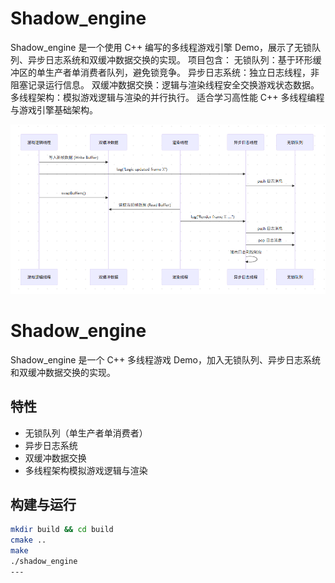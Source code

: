 # Shadow_engine
Shadow_engine 是一个使用 C++ 编写的多线程游戏引擎 Demo，展示了无锁队列、异步日志系统和双缓冲数据交换的实现。 
项目包含：  无锁队列：基于环形缓冲区的单生产者单消费者队列，避免锁竞争。 
异步日志系统：独立日志线程，非阻塞记录运行信息。 双缓冲数据交换：逻辑与渲染线程安全交换游戏状态数据。 
多线程架构：模拟游戏逻辑与渲染的并行执行。 适合学习高性能 C++ 多线程编程与游戏引擎基础架构。

![alt text](image.png)

# Shadow_engine

Shadow_engine 是一个 C++ 多线程游戏 Demo，加入无锁队列、异步日志系统和双缓冲数据交换的实现。

## 特性
- 无锁队列（单生产者单消费者）
- 异步日志系统
- 双缓冲数据交换
- 多线程架构模拟游戏逻辑与渲染

## 构建与运行
```bash
mkdir build && cd build
cmake ..
make
./shadow_engine
---